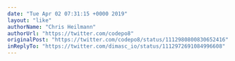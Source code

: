 ```yaml
---
date: "Tue Apr 02 07:31:15 +0000 2019"
layout: "like"
authorName: "Chris Heilmann"
authorUrl: "https://twitter.com/codepo8"
originalPost: "https://twitter.com/codepo8/status/1112980800830652416"
inReplyTo: "https://twitter.com/dimasc_io/status/1112972691084996608"
---
```

